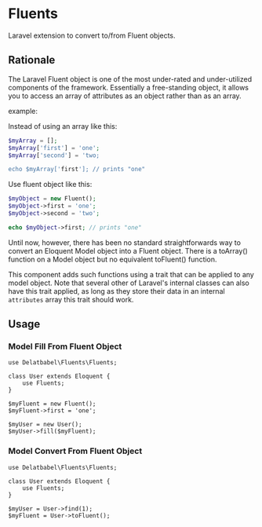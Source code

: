 # Fluents
Laravel extension to convert to/from Fluent objects.

## Rationale

The Laravel Fluent object is one of the most under-rated and under-utilized components of the
framework. Essentially a free-standing object, it allows you to access an array of attributes
as an object rather than as an array.

example:

Instead of using an array like this:

```php
$myArray = [];
$myArray['first'] = 'one';
$myArray['second'] = 'two;

echo $myArray['first']; // prints "one"
```

Use fluent object like this:

```php
$myObject = new Fluent();
$myObject->first = 'one';
$myObject->second = 'two';

echo $myObject->first; // prints "one"
```

Until now, however, there has been no standard straightforwards way to convert an Eloquent
Model object into a Fluent object. There is a toArray() function on a Model object but
no equivalent toFluent() function.

This component adds such functions using a trait that can be applied to any model object.
Note that several other of Laravel's internal classes can also have this trait applied,
as long as they store their data in an internal `attributes` array this trait should
work.

## Usage

### Model Fill From Fluent Object

```
use Delatbabel\Fluents\Fluents;

class User extends Eloquent {
    use Fluents;
}

$myFluent = new Fluent();
$myFluent->first = 'one';

$myUser = new User();
$myUser->fill($myFluent);
```

### Model Convert From Fluent Object

```
use Delatbabel\Fluents\Fluents;

class User extends Eloquent {
    use Fluents;
}

$myUser = User->find(1);
$myFluent = User->toFluent();
```
